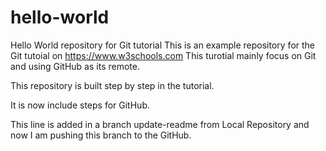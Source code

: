 # hello-world
Hello World repository for Git tutorial
This is an example repository for the Git tutoial on https://www.w3schools.com
This turotial mainly focus on Git and using GitHub as its remote.

This repository is built step by step in the tutorial.

It is now include steps for GitHub.

This line is added in a branch update-readme from Local Repository and now I am pushing this branch to the GitHub.